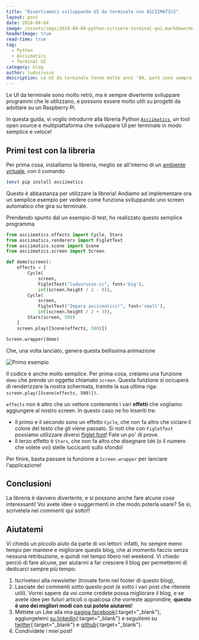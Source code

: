 ```yaml
---
title: "Divertiamoci sviluppando UI da terminale con ASCIIMATICS"
layout: post
date: 2018-04-04
image: /assets/imgs/2018-04-04-python-scrivere-terminal-gui.markdown/main.png
headerImage: true
read-time: true
tag:
  - Python
  - Asciimatics
  - Terminal UI
category: blog
author: ludusrusso
description: Le UI da terminale fanno molto anni '80, però sono sempre diventerti da implementare. Oggi vi voglio introdurre ad una semplice libreria per creare questo tipo di applicazione.
---
```


Le UI da terminale sono molto retrò, ma è sempre divertente sviluppare programmi che le utilizzano, e possono 
essere molto utili su progetti da adottare su un Raspberry Pi.

In questa guida, vi voglio introdurre alla libreria Python [`Asciimatics`](https://github.com/peterbrittain/asciimatics), un tool open source e multipiattaforma che sviluppare UI per terminale in modo semplice e veloce!

## Primi test con la libreria

Per prima cosa, installiamo la libreria, meglio se all'interno di un [ambiente virtuale](), con il comando
```bash
(env) pip install asciimatics
```

Questo è abbastanza per utilizzare la libreria! Andiamo ad implementare ora un semplice esempio per vedere come funziona sviluppando uno screen automatico che gira su terminale.

Prendendo spunto dal un esempio di test, ho realizzato questo semplice programma

```python
from asciimatics.effects import Cycle, Stars
from asciimatics.renderers import FigletText
from asciimatics.scene import Scene
from asciimatics.screen import Screen

def demo(screen):
    effects = [
        Cycle(
            screen,
            FigletText("ludusrusso.cc", font='big'),
            int(screen.height / 2 - 8)),
        Cycle(
            screen,
            FigletText("Impara asciimatics!", font='small'),
            int(screen.height / 2 + 3)),
        Stars(screen, 500)
    ]
    screen.play([Scene(effects, 500)])

Screen.wrapper(demo)
````

Che, una volta lanciato, genera questa bellissima animazione

![Primo esempio](/assets/imgs/2018-04-04-python-scrivere-terminal-gui.markdown/1.gif)

Il codice è anche molto semplice.
Per prima cosa, creiamo una funzione `demo` che prende un oggetto chiamato `screen`. Questa funzione
si occuperà di renderizzare la nostra schermata, tramite la sua ultima riga: `screen.play([Scene(effects, 500)])`.

`effects` non è altro che un vettore contenente i vari **effetti** che vogliamo aggiungere al nostro screen. In questo caso ne ho inseriti tre:

 - Il primo e il secondo sono un effetto `Cycle`, che non fa altro che ciclare il colore del testo che gli viene passato. Si noti che con `FigletText` possiamo utilizzare diversi [fliglet font](http://www.figlet.org/)! Fate un po' di prove.
 - Il terzo effetto è `Stars`, che non fa altro che disegnare `500` (o il numero che volete voi) stelle luccicanti sullo sfondo!

Per finire, basta passare la funzione a `Screen.wrapper` per lanciare l'applicazione! 

## Conclusioni

La libreria è davvero divertente, e si possono anche fare alcune cose interessanti! 
Voi avete idee o suggermenti in che modo poterla usare? Se si, scrivetela nei commenti qui sotto!!

## Aiutatemi

Vi chiedo un piccolo aiuto da parte di voi lettori: infatti, ho sempre meno tempo per mantere e migliorare questo blog, che al momento faccio senza nessuna retribuzione, e quindi nel tempo libero nel weekend. 
Vi chiedo perciò di fare alcune, per aiutarmi a far crescere il blog per permettermi di dedicarci sempre più tempo:

1. Iscrivetevi alla newsletter (trovate form nel footer di questo blog),
2. Lasciate dei commenti sotto questo post (e sotto i vari post che ritenete utili). Vorrei sapere da voi come credete possa migliorare il blog, e se avete idee per futuri articoli o qualcosa che vorreste approndire, **questo è uno dei migliori modi con cui potete aiutarmi**!
3. Mettete un Like alla mia [pagina facebook](https://www.facebook.com/ludusrusso.cc){:target="_blank"}, aggiungetemi [su linkedin](https://www.linkedin.com/in/ludusrusso/){:target="_blank"} e seguitemi su [twitter](https://twitter.com/ludusrusso){:target="_blank"} e [github](https://github.com/ludusrusso){:target="_blank"}.
4. Condividete i miei post!
